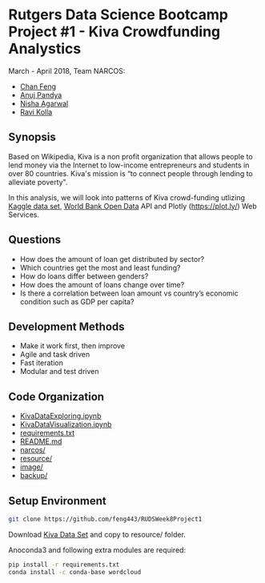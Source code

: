 # Rutgers Data Science Bootcamp Project #1 - Kiva Crowdfunding Analystics

March - April 2018, Team NARCOS:

- [Chan Feng](https://github.com/feng443)
- [Anuj Pandya](https://github.com/anujpandya3105)
- [Nisha Agarwal](https://github.com/agarwan1)
- [Ravi Kolla](https://github.com/ravikanth-kolla)

## Synopsis
Based on Wikipedia, Kiva is a non profit organization that allows people to lend money via the Internet to low-income entrepreneurs and students in over 80 countries. Kiva's mission is “to connect people through lending to alleviate poverty".

In this analysis, we will look into patterns of Kiva crowd-funding utlizing [Kaggle data set](https://www.kaggle.com/kiva/data-science-for-good-kiva-crowdfunding), [World Bank Open Data](https://data.worldbank.org/) API and Plotly (https://plot.ly/) Web Services.

## Questions

- How does the amount of loan get distributed by sector?
- Which countries get the most and least funding?
- How do loans differ between genders?
- How does the amount of loans change over time?
- Is there a correlation between loan amount vs country’s economic condition such as GDP per capita?

## Development Methods

- Make it work first, then improve
- Agile and task driven
- Fast iteration
- Modular and test driven

## Code Organization

* [KivaDataExploring.ipynb](KivaDataExploring.ipynb)
* [KivaDataVisualization.ipynb](KivaDataVisualization.ipynb)
* [requirements.txt](requirements.txt)
* [README.md](README.md)
* [narcos/](narcos/)
* [resource/](resource/)
* [image/](image/)
* [backup/](backup/)

## Setup Environment

```bash
git clone https://github.com/feng443/RUDSWeek8Project1
```

Download [Kiva Data Set](https://www.kaggle.com/kiva/data-science-for-good-kiva-crowdfunding) and copy to resource/ folder.

Anoconda3 and following extra modules are required:

```bash
pip install -r requirements.txt
conda install -c conda-base wordcloud
```
